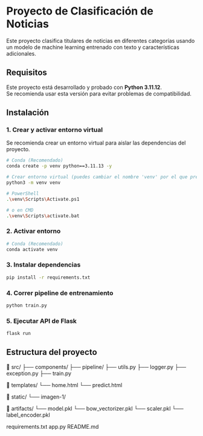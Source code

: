 # Proyecto de Clasificación de Noticias

Este proyecto clasifica titulares de noticias en diferentes categorías usando un modelo de machine learning entrenado con texto y características adicionales.

## Requisitos

Este proyecto está desarrollado y probado con **Python 3.11.12**.  
Se recomienda usar esta versión para evitar problemas de compatibilidad.

## Instalación

### 1. Crear y activar entorno virtual

Se recomienda crear un entorno virtual para aislar las dependencias del proyecto.

```bash
# Conda (Recomendado)
conda create -p venv python==3.11.13 -y

# Crear entorno virtual (puedes cambiar el nombre 'venv' por el que prefieras)
python3 -m venv venv

# PowerShell
.\venv\Scripts\Activate.ps1

# o en CMD
.\venv\Scripts\activate.bat
```

### 2. Activar entorno


```bash
# Conda (Recomendado)
conda activate venv
```

### 3. Instalar dependencias

```bash
pip install -r requirements.txt
```

### 4. Correr pipeline de entrenamiento

```bash
python train.py
```

### 5. Ejecutar API de Flask

```bash
flask run
```

## Estructura del proyecto

📁 src/
├── components/
├── pipeline/
├── utils.py
├── logger.py
├── exception.py
├── train.py

📁 templates/
    └── home.html
    └── predict.html

📁 static/
    └── imagen-1/

📁 artifacts/
    └── model.pkl
    └── bow_vectorizer.pkl
    └── scaler.pkl
    └── label_encoder.pkl

requirements.txt
app.py
README.md